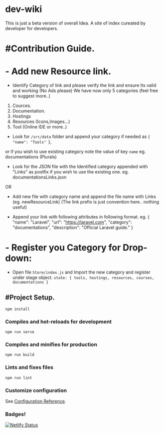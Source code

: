 # dev-wiki
This is just a beta version of overall Idea. A site of index cureated by developer for developers.

# #Contribution Guide.

# - Add new Resource link.
- Identify Category of link and please verify the link and ensure Its valid and working (No Ads please) We have now only 5 categories (feel free to suggest more..)
1. Cources.
2. Documentation.
3. Hostings
4. Resources (Icons,Images...)
5. Tool (Online IDE or more..)

- Look for `/src/data` folder and append your category if needed as
 `{
    "name": "Tools"
 `},

 or if you wish to use existing category note the value of key `name` eg. documentations (Plurals)

- Look for the JSON file with the Identified category appended with "Links" as postfix if you wish to use the existing one.
eg. documentationsLinks.json

OR

- Add new file with category name and append the file name with Links (eg. newResourceLink) (The link prefix is just convention here.. nothing useful)

- Append your link with following attributes in following format.
eg.
    {
        "name": "Laravel",
        "url": "https://laravel.com",
        "category": "documentations",
        "description": "Official Laravel guide."
    }

# - Register you Category for Drop-down:

-  Open file `Store/index.js` and Import the new category and register under stage object.
 `state: {
    tools, hostings, resources, courses, documentations
  }`


## #Project Setup.
```
npm install
```

### Compiles and hot-reloads for development
```
npm run serve
```

### Compiles and minifies for production
```
npm run build
```

### Lints and fixes files
```
npm run lint
```

### Customize configuration
See [Configuration Reference](https://cli.vuejs.org/config/).

### Badges!
[![Netlify Status](https://api.netlify.com/api/v1/badges/2d90dc16-3e1f-4d37-84d8-97b6ad689aa2/deploy-status)](https://app.netlify.com/sites/dev-wiki/deploys)
